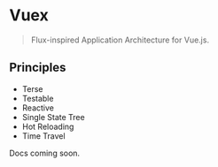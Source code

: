 # Vuex

> Flux-inspired Application Architecture for Vue.js.

## Principles

- Terse
- Testable
- Reactive
- Single State Tree
- Hot Reloading
- Time Travel

Docs coming soon.
